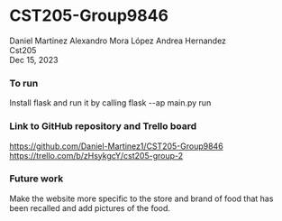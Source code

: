 # CST205-Group9846
Daniel Martinez
Alexandro Mora López
Andrea Hernandez <br>
Cst205 <br>
Dec 15, 2023
### To run 
Install flask and run it by calling flask --ap main.py run
### Link to GitHub repository and Trello board
https://github.com/Daniel-Martinez1/CST205-Group9846 <br>
https://trello.com/b/zHsykgcY/cst205-group-2
### Future work
Make the website more specific to the store and brand of food that has been recalled and add pictures of the food. 
